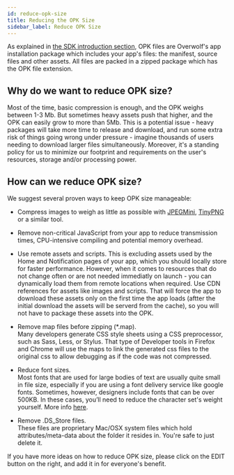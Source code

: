 ```yaml
---
id: reduce-opk-size
title: Reducing the OPK Size
sidebar_label: Reduce OPK Size
---
```


As explained in [the SDK introduction section](../start/sdk-introduction#opk-package), OPK files are Overwolf's app installation package which includes your app's files: the manifest, source files and other assets. All files are packed in a zipped package which has the OPK file extension.

## Why do we want to reduce OPK size?

Most of the time, basic compression is enough, and the OPK weighs between 1-3 Mb. But sometimes heavy assets push that higher, and the OPK can easily grow to more than 5Mb. This is a potential issue - heavy packages will take more time to release and download, and run some extra risk of things going wrong under pressure - imagine thousands of users needing to download larger files simultaneously. Moreover, it's a standing policy for us to minimize our footprint and requirements on the user's resources, storage and/or processing power.

## How can we reduce OPK size?
We suggest several proven ways to keep OPK size manageable: 

* Compress images to weigh as little as possible with [JPEGMini](https://www.jpegmini.com/), [TinyPNG](https://tinypng.com/) or a similar tool.

* Remove non-critical JavaScript from your app to reduce transmission times, CPU-intensive compiling and potential memory overhead.

* Use remote assets and scripts. This is excluding assets used by the Home and Notification pages of your app, which you should locally store for faster performance. However, when it comes to resources that do not change often or are not needed immediatly on launch - you can dynamically load them from remote locations when required. Use CDN references for assets like images and scripts. That will force the app to download these assets only on the first time the app loads (aftter the initial download the assets will be serverd from the cache), so you will not have to package these assets into the OPK.
  
* Remove map files before zipping (*.map).  
Many developers generate CSS style sheets using a CSS preprocessor, such as Sass, Less, or Stylus. That type of Developer tools in Firefox and Chrome will use the maps to link the generated css files to the original css to allow debugging as if the code was not compressed.

* Reduce font sizes.  
Most fonts that are used for large bodies of text are usually quite small in file size, especially if you are using a font delivery service like google fonts. Sometimes, however, designers include fonts that can be over 500KB. In these cases, you’ll need to reduce the character set's weight yourself. More info [here](https://parall.ax/blog/view/3072/tutorial-reducing-the-file-size-of-custom-web-fonts).

* Remove .DS_Store files.  
These files are proprietary Mac/OSX system files which hold attributes/meta-data about the folder it resides in. You're safe to just delete it.

If you have more ideas on how to reduce OPK size, please click on the EDIT button on the right, and add it in for everyone's benefit.
